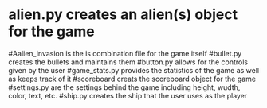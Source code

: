 # alien.py creates an alien(s) object for the game
#Aalien_invasion is the is combination file for the game itself
#bullet.py creates the bullets and maintains them
#button.py allows for the controls given by the user
#game_stats.py provides the statistics of the game as well as keeps track of it
#scoreboard creats the scoreboard object for the game
#settings.py are the settings behind the game including height, wudth, color, text, etc.
#ship.py creates the ship that the user uses as the player
